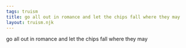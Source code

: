 ```yaml
---
tags: truism
title: go all out in romance and let the chips fall where they may
layout: truism.njk
---
```


go all out in romance and let the chips fall where they may